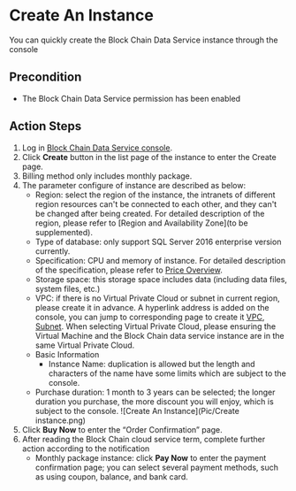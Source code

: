 # Create An Instance

You can quickly create the Block Chain Data Service instance through the console

## Precondition

* The Block Chain Data Service permission has been enabled

## Action Steps

1. Log in [Block Chain Data Service console](https://bds-console.jdcloud.com/block/list). 
2. Click **Create** button in the list page of the instance to enter the Create page.
3. Billing method only includes monthly package.
4. The parameter configure of instance are described as below:
    * Region: select the region of the instance, the intranets of different region resources can't be connected to each other, and they can't be changed after being created. For detailed description of the region, please refer to [Region and Availability Zone](to be supplemented).
    * Type of database: only support SQL Server 2016 enterprise version currently.
    * Specification: CPU and memory of instance. For detailed description of the specification, please refer to [Price Overview](../../Price-Overview.md).
    * Storage space: this storage space includes data (including data files, system files, etc.)
    * VPC: if there is no Virtual Private Cloud or subnet in current region, please create it in advance. A hyperlink address is added on the console, you can jump to corresponding page to create it [VPC](https://console.jdcloud.com/host/vpc/list), [Subnet](https://console.jdcloud.com/host/subnet/list). When selecting Virtual Private Cloud, please ensuring the Virtual Machine and  the Block Chain data service instance are in the same Virtual Private Cloud.
    * Basic Information
        *   Instance Name: duplication is allowed but the length and characters of the name have some limits which are subject to the console.
    * Purchase duration: 1 month to 3 years can be selected; the longer duration you purchase, the more discount you will enjoy, which is subject to the console.
       ![Create An Instance](Pic/Create instance.png)
5. Click **Buy Now** to enter the “Order Confirmation” page.
6. After reading the Block Chain cloud service term, complete further action according to the notification 
    * Monthly package instance: click **Pay Now** to enter the payment confirmation page; you can select several payment methods, such as using coupon, balance, and bank card.
    
  

